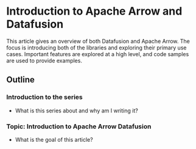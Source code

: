 # Introduction to Apache Arrow and Datafusion

This article gives an overview of both Datafusion and Apache Arrow. The focus is introducing both of the libraries and exploring their primary use cases. Important features are explored at a high level, and code samples are used to provide examples.

## Outline

### Introduction to the series

- What is this series about and why am I writing it?

### Topic: Introduction to Apache Arrow Datafusion

- What is the goal of this article?

